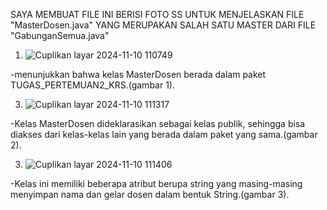 SAYA MEMBUAT FILE INI BERISI FOTO SS UNTUK MENJELASKAN FILE "MasterDosen.java" YANG MERUPAKAN SALAH SATU MASTER DARI FILE "GabunganSemua.java"

 1. ![Cuplikan layar 2024-11-10 110749](https://github.com/user-attachments/assets/befa5022-a6df-4fd8-bced-2ebff335ec4b)

 -menunjukkan bahwa kelas MasterDosen berada dalam paket TUGAS_PERTEMUAN2_KRS.(gambar 1).

3. ![Cuplikan layar 2024-11-10 111317](https://github.com/user-attachments/assets/fb0bba64-af3a-45e1-8c07-8c201ec4546d)
   
-Kelas MasterDosen dideklarasikan sebagai kelas publik, sehingga bisa diakses dari kelas-kelas lain yang berada dalam paket yang sama.(gambar 2).

3. ![Cuplikan layar 2024-11-10 111406](https://github.com/user-attachments/assets/3cd61258-60d6-43b2-92d3-c7a6b564f3a5)
   
-Kelas ini memiliki beberapa atribut berupa string yang masing-masing menyimpan nama dan gelar dosen dalam bentuk String.(gambar 3).
